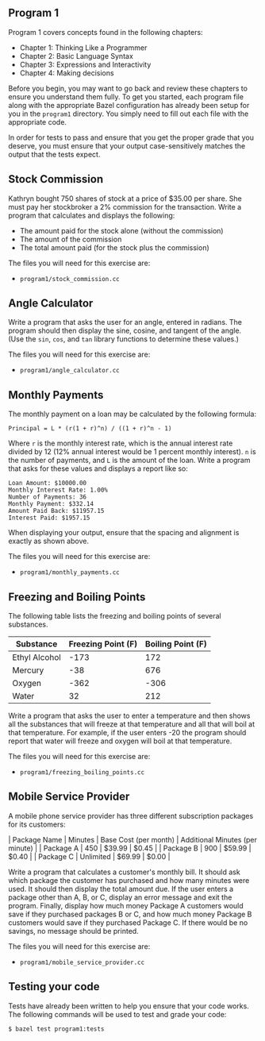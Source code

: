 Program 1
---------
Program 1 covers concepts found in the following chapters:

- Chapter 1: Thinking Like a Programmer
- Chapter 2: Basic Language Syntax
- Chapter 3: Expressions and Interactivity
- Chapter 4: Making decisions

Before you begin, you may want to go back and review these chapters to ensure you understand them
fully. To get you started, each program file along with the appropriate Bazel configuration has
already been setup for you in the `program1` directory. You simply need to fill out each file with
the appropriate code.

In order for tests to pass and ensure that you get the proper grade that you deserve, you must
ensure that your output case-sensitively matches the output that the tests expect.

Stock Commission
----------------
Kathryn bought 750 shares of stock at a price of $35.00 per share. She must pay her stockbroker a 2%
commission for the transaction. Write a program that calculates and displays the following:

- The amount paid for the stock alone (without the commission)
- The amount of the commission
- The total amount paid (for the stock plus the commission)

The files you will need for this exercise are:

- `program1/stock_commission.cc`

Angle Calculator
----------------
Write a program that asks the user for an angle, entered in radians. The program should then display
the sine, cosine, and tangent of the angle. (Use the `sin`, `cos`, and `tan` library functions to
determine these values.)

The files you will need for this exercise are:

- `program1/angle_calculator.cc`

Monthly Payments
----------------
The monthly payment on a loan may be calculated by the following formula:

    Principal = L * (r(1 + r)^n) / ((1 + r)^n - 1)

Where `r` is the monthly interest rate, which is the annual interest rate divided by 12 (12\% annual
interest would be 1 percent monthly interest). `n` is the number of payments, and `L` is the amount
of the loan. Write a program that asks for these values and displays a report like so:

    Loan Amount: $10000.00
    Monthly Interest Rate: 1.00%
    Number of Payments: 36
    Monthly Payment: $332.14
    Amount Paid Back: $11957.15
    Interest Paid: $1957.15

When displaying your output, ensure that the spacing and alignment is exactly as shown above.

The files you will need for this exercise are:

- `program1/monthly_payments.cc`

Freezing and Boiling Points
---------------------------
The following table lists the freezing and boiling points of several substances.

| Substance     | Freezing Point (F) | Boiling Point (F) |
| ------------- | ------------------ | ----------------- |
| Ethyl Alcohol | -173               | 172               |
| Mercury       | -38                | 676               |
| Oxygen        | -362               | -306              |
| Water         | 32                 | 212               |

Write a program that asks the user to enter a temperature and then shows all the substances that
will freeze at that temperature and all that will boil at that temperature. For example, if the user
enters -20 the program should report that water will freeze and oxygen will boil at that
temperature.

The files you will need for this exercise are:

- `program1/freezing_boiling_points.cc`

Mobile Service Provider
-----------------------
A mobile phone service provider has three different subscription packages for its customers:

| Package Name | Minutes   | Base Cost (per month) | Additional Minutes (per minute) |
| Package A    | 450       | $39.99                | $0.45                           |
| Package B    | 900       | $59.99                | $0.40                           |
| Package C    | Unlimited | $69.99                | $0.00                           |

Write a program that calculates a customer's monthly bill. It should ask which package the customer
has purchased and how many minutes were used. It should then display the total amount due. If the
user enters a package other than A, B, or C, display an error message and exit the program. Finally,
display how much money Package A customers would save if they purchased packages B or C, and how
much money Package B customers would save if they purchased Package C. If there would be no savings,
no message should be printed.

The files you will need for this exercise are:

- `program1/mobile_service_provider.cc`

Testing your code
-----------------
Tests have already been written to help you ensure that your code works. The following commands will
be used to test and grade your code:

    $ bazel test program1:tests
